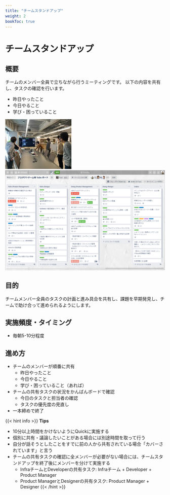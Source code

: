 ```yaml
---
title: "チームスタンドアップ"
weight: 2
bookToc: true
---
```


# チームスタンドアップ

## 概要
チームのメンバー全員で立ちながら行うミーティングです。
以下の内容を共有し、タスクの確認を行います。
- 昨日やったこと
- 今日やること
- 学び・困っていること

![dailystand](dailystand.jpg)
![task](task_confirm.png)

## 目的
チームメンバー全員のタスクの計画と進み具合を共有し、課題を早期発見し、チームで助け合って進められるようにします。

## 実施頻度・タイミング
- 毎朝5-10分程度

## 進め方
- チームのメンバーが順番に共有
  - 昨日やったこと
  - 今日やること
  - 学び・困っていること（あれば）
- チームの共有タスクの状況をかんばんボードで確認
  - 今日のタスクと担当者の確認
  - タスクの優先度の見直し
- 一本締めで終了

{{< hint info >}}
**Tips**
- 10分以上時間をかけないようにQuickに実施する
- 個別に共有・議論したいことがある場合には別途時間を取って行う
- 自分が話そうとしたことをすでに前の人から共有されている場合「カバーされています」と言う
- チームの共有タスクの確認に全メンバーが必要がない場合には、チームスタンドアップを終了後にメンバーを分けて実施する
  - InfraチームとDeveloperの共有タスク: Infraチーム + Developer + Product Manager
  - Product ManagerとDesignerの共有タスク: Product Manager + Designer
{{< /hint >}}
